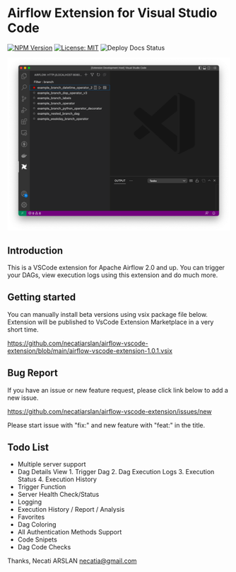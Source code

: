 # Airflow Extension for Visual Studio Code

[![NPM Version](https://img.shields.io/npm/v/@vscode/webview-ui-toolkit?color=blue)](https://www.npmjs.com/package/@vscode/webview-ui-toolkit)
[![License: MIT](https://img.shields.io/badge/license-MIT-brightgreen)](./LICENSE)
![Deploy Docs Status](https://github.com/microsoft/vscode-webview-ui-toolkit/actions/workflows/docs-cd.yml/badge.svg)

![screenshoot](./docs/ScreenShot1.png)

## Introduction

This is a VSCode extension for Apache Airflow 2.0 and up.
You can trigger your DAGs, view execution logs using this extension and do much more.

## Getting started

You can manually install beta versions using vsix package file below.
Extension will be published to VsCode Extension Marketplace in a very short time.

https://github.com/necatiarslan/airflow-vscode-extension/blob/main/airflow-vscode-extension-1.0.1.vsix

## Bug Report

If you have an issue or new feature request, please click link below to add a new issue.

https://github.com/necatiarslan/airflow-vscode-extension/issues/new

Please start issue with "fix:" and new feature with "feat:" in the title.

## Todo List

- Multiple server support
- Dag Details View
		1. Trigger Dag
		2. Dag Execution Logs
		3. Execution Status
		4. Execution History
- Trigger Function
- Server Health Check/Status
- Logging
- Execution History / Report / Analysis
- Favorites
- Dag Coloring
- All Authentication Methods Support
- Code Snipets
- Dag Code Checks 

Thanks,
Necati ARSLAN
necatia@gmail.com